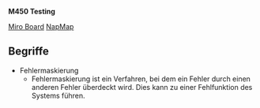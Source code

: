 **M450 Testing**

[Miro Board](https://miro.com/app/board/uXjVNO4koFs=/)
[NapMap](https://napmap.vercel.app/)

## Begriffe

- Fehlermaskierung
  - Fehlermaskierung ist ein Verfahren, bei dem ein Fehler durch einen anderen Fehler überdeckt wird. Dies kann zu einer Fehlfunktion des Systems führen.
